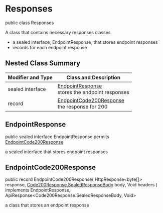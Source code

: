 # Responses

public class Responses

A class that contains necessary responses classes
- a sealed interface, EndpointResponse, that stores endpoint responses
- records for each endpoint response

## Nested Class Summary
| Modifier and Type | Class and Description |
| ----------------- | --------------------- |
| sealed interface | [EndpointResponse](#endpointresponse)<br> stores the endpoint responses |
| record | [EndpointCode200Response](#endpointcode200response)<br> the response for 200 |

## EndpointResponse
public sealed interface EndpointResponse permits<br>
[EndpointCode200Response](#endpointcode200response)

a sealed interface that stores endpoint responses

## EndpointCode200Response
public record EndpointCode200Response(
    HttpResponse<byte[]> response,
    [Code200Response.SealedResponseBody](../../../paths/fakerefsmammal/post/responses/Code200Response.md#sealedresponsebody) body,
    Void headers
) implements EndpointResponse, ApiResponse<Code200Response.SealedResponseBody, Void><br>

a class that stores an endpoint response

